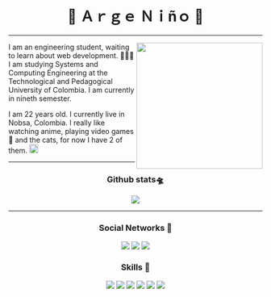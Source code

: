 <h1 align="center">💠 Ａｒｇｅ  Ｎｉñｏ 💠</h1>

---

<div>

<img src="https://media.giphy.com/media/IO2ICudgtBjby/giphy.gif" width="250" align="right"/>

<p align="left">
I am an engineering student, waiting to learn about web development. 👨🏻‍💻 I
am studying Systems and Computing Engineering at the Technological and
Pedagogical University of Colombia. I am currently in nineth semester.

I am 22 years old. I currently live in Nobsa, Colombia. I really like watching
anime, playing video games 👾 and the cats, for now I have 2 of
them. <img src="https://emojis.slackmojis.com/emojis/images/1588315024/8823/hyperkitty.gif?1588315024" width="18" />
</p>

</div>

---
<h3 align="center">Github stats🛸</h3>

<p align="center">
    <img align="center" src="https://github-readme-stats.vercel.app/api/top-langs/?username=argenh&layout=compact&theme=tokyonight" />
</p>

---
<h3 align="center">Social Networks 📱</h3>

<p align="center">
    <a href="https://www.linkedin.com/in/argeni%C3%B1o/"><img src="https://img.shields.io/badge/LinkedIn-0077B5?style=for-the-badge&logo=linkedin&logoColor=white"/></a>
    <a href="https://twitter.com/NinoArge"><img src="https://img.shields.io/badge/Twitter-1DA1F2?style=for-the-badge&logo=twitter&logoColor=white"/></a>
    <a href="https://www.instagram.com/arge.nino/"><img src="https://img.shields.io/badge/Instagram-E4405F?style=for-the-badge&logo=instagram&logoColor=white"/></a>
</p>

<h3 align="center">Skills 🌌</h3>

<p align="center">
    <img src="https://img.shields.io/badge/Java-ED8B00?style=for-the-badge&logo=java&logoColor=white"/>
    <img src="https://img.shields.io/badge/HTML5-E34F26?style=for-the-badge&logo=html5&logoColor=white"/>
    <img src="https://img.shields.io/badge/CSS3-1572B6?style=for-the-badge&logo=css3&logoColor=white"/>
    <img src="https://img.shields.io/badge/JavaScript-F7DF1E?style=for-the-badge&logo=javascript&logoColor=black"/>
    <img src="https://img.shields.io/badge/React-20232A?style=for-the-badge&logo=react&logoColor=61DAFB"/>
    <img src="https://img.shields.io/badge/Python-3776AB?style=for-the-badge&logo=python&logoColor=white"/>
</p>
